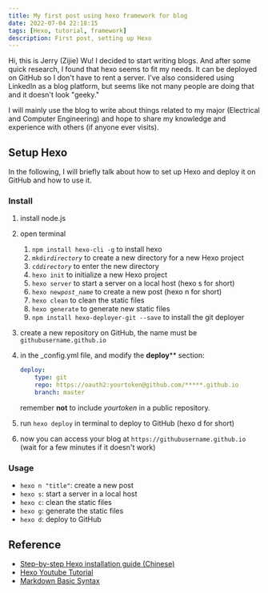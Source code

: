 ```yaml
---
title: My first post using hexo framework for blog
date: 2022-07-04 22:18:15
tags: [Hexo, tutorial, framework]
description: First post, setting up Hexo
---
```


Hi, this is Jerry (Zijie) Wu! I decided to start writing blogs. And after some quick research, I found that hexo seems to fit my needs. It can be deployed on GitHub so I don't have to rent a server. I've also considered using LinkedIn as a blog platform, but seems like not many people are doing that and it doesn't look "geeky."

I will mainly use the blog to write about things related to my major (Electrical and Computer Engineering) and hope to share my knowledge and experience with others (if anyone ever visits).

## Setup Hexo

In the following, I will briefly talk about how to set up Hexo and deploy it on GitHub and how to use it.

### Install

1. install node.js
2. open terminal
    1. `npm install hexo-cli -g` to install hexo
    2. `mkdir`*`directory`* to create a new directory for a new Hexo project
    3. `cd`*`directory`* to enter the new directory
    4. `hexo init` to initialize a new Hexo project
    5. `hexo server` to start a server on a local host (hexo s for short)
    6. `hexo new`*`post_name`* to create a new post (hexo n for short)
    7. `hexo clean` to clean the static files
    8. `hexo generate` to generate new static files
    9. `npm install hexo-deployer-git --save` to install the git deployer
3. create a new repository on GitHub, the name must be `githubusername.github.io`
4. in the _config.yml file, and modify the **deploy**** section:

    ``` yml
    deploy:
        type: git
        repo: https://oauth2:yourtoken@github.com/*****.github.io
        branch: master
    ```

    remember **not** to include *yourtoken* in a public repository.

5. run `hexo deploy` in terminal to deploy to GitHub (hexo d for short)
6. now you can access your blog at `https://githubusername.github.io` (wait for a few minutes if it doesn't work)

### Usage

- `hexo n "title"`: create a new post
- `hexo s`: start a server in a local host
- `hexo c`: clean the static files
- `hexo g`: generate the static files
- `hexo d`: deploy to GitHub

## Reference

- [Step-by-step Hexo installation guide (Chinese)](<https://www.bilibili.com/video/BV1Yb411a7ty?spm_id_from=333.999.0.0&vd_source=99a1bb3a7187eeea1a5ee8e957c968a7>)
- [Hexo Youtube Tutorial](https://www.youtube.com/watch?v=Kt7u5kr_P5o&list=PLLAZ4kZ9dFpOMJR6D25ishrSedvsguVSm)
- [Markdown Basic Syntax](https://www.markdownguide.org/basic-syntax/)
